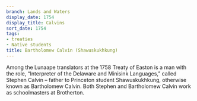 ```yaml
---
branch: Lands and Waters
display_date: 1754
display_title: Calvins
sort_date: 1754
tags:
- treaties
- Native students
title: Bartholomew Calvin (Shawuskukhkung)
---
```


Among the Lunaape translators at the 1758 Treaty of Easton is a man with the role, “Interpreter of the Delaware and Minisink Languages,” called Stephen Calvin – father to Princeton student Shawuskukhkung, otherwise known as Bartholomew Calvin. Both Stephen and Bartholomew Calvin work as schoolmasters at Brotherton.